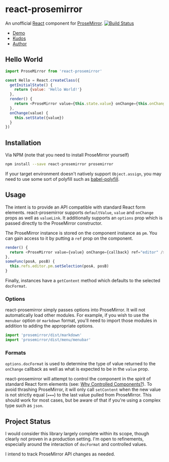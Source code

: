 # react-prosemirror
An unofficial [React](https://facebook.github.io/react/) component for [ProseMirror](http://prosemirror.net/). [![Build Status](https://travis-ci.org/tgecho/react-prosemirror.svg?branch=master)](https://travis-ci.org/tgecho/react-prosemirror)

- [Demo](https://tgecho.github.io/react-prosemirror)
- [Kudos](http://marijnhaverbeke.nl/)
- [Author](http://un.deter.red)

## Hello World

```js
import ProseMirror from 'react-prosemirror'

const Hello = React.createClass({
  getInitialState() {
    return {value: 'Hello World!'}
  },
  render() {
    return <ProseMirror value={this.state.value} onChange={this.onChange} options={{docFormat: 'html'}} />
  },
  onChange(value) {
    this.setState({value})
  }
})
```

## Installation

Via NPM (note that you need to install ProseMirror yourself)
```sh
npm install --save react-prosemirror prosemirror
```

If your target environment doesn't natively support `Object.assign`, you may need to use some sort of polyfill such as [babel-polyfill](https://babeljs.io/docs/usage/polyfill/).

## Usage

The intent is to provide an API compatible with standard React form elements. react-prosemirror supports `defaultValue`, `value` and `onChange` props as well as `valueLink`. It additionally supports an `options` prop which is passed directly to the ProseMirror constructor.

The ProseMirror instance is stored on the component instance as `pm`. You can gain access to it by putting a `ref` prop on the component.

```js
render() {
  return <ProseMirror value={value} onChange={callback} ref="editor" />
},
someFunc(posA, posB) {
  this.refs.editor.pm.setSelection(posA, posB)
}
```

Finally, instances have a `getContent` method which defaults to the selected `docFormat`.

### Options

react-prosemirror simply passes options into ProseMirror. It will not automatically load other modules. For example, if you wish to use the `menubar` option or `markdown` format, you'll need to import those modules in addition to adding the appropriate options.

```js
import 'prosemirror/dist/markdown'
import 'prosemirror/dist/menu/menubar'
```

### Formats

`options.docFormat` is used to determine the type of value returned to the `onChange` callback as well as what is expected to be in the `value` prop.

react-prosemirror will attempt to control the component in the spirit of standard React form elements (see: [Why Controlled Components?](https://facebook.github.io/react/docs/forms.html#why-controlled-components)). To avoid thrashing ProseMirror, it will only call `setContent` when the new value is not strictly equal (`===`) to the last value pulled from ProseMirror. This should work for most cases, but be aware of that if you're using a complex type such as `json`.

## Project Status

I would consider this library largely complete within its scope, though clearly not proven in a production setting. I'm open to refinements, especially around the interaction of `docFormat` and controlled values.

I intend to track ProseMirror API changes as needed.
